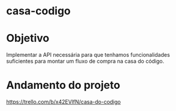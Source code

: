 # casa-codigo

# Objetivo
Implementar a API necessária para que tenhamos funcionalidades suficientes para montar um fluxo de compra na casa do código.

# Andamento do projeto
https://trello.com/b/x42EVlfN/casa-do-codigo
